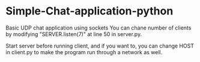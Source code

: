 # Simple-Chat-application-python
Basic UDP chat application using sockets
You can chane number of clients by modifying "SERVER.listen(7)" at line 50 in server.py.

Start server before running client, and if you want to, you can change HOST in client.py to make the program run through a network as well.
